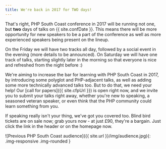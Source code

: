 ```yaml
---
title: We're back in 2017 for TWO days!
---
```


That's right, PHP South Coast conference in 2017 will be running not one, but **two** days of talks on {{ site.confDate }}. This means there will be more opportunity for new speakers to be a part of the conference as well as more experienced speakers being present on the lineup.

On the Friday we will have two tracks all day, followed by a social event in the evening (more details to be announced). On Saturday we will have one track of talks, starting slightly later in the morning so that everyone is nice and refreshed from the night before :)

We're aiming to increase the bar for learning with PHP South Coast in 2017, by introducing some polyglot and PHP-adjacent talks, as well as adding some more technically advanced talks too. But to do that, we need your help! Our [call for papers]({{ site.cfpUrl }}) is open right now, and we invite you to submit your talks right away, whether you're new to speaking, a seasoned veteran speaker, or even think that the PHP community could learn something from you.

If speaking really isn't your thing, we've got you covered too. Blind bird tickets are on sale now; grab yours now - at just £90, they're a bargain. Just click the link in the header or on the homepage now.

![Previous PHP South Coast audience]({{ site.url }}/img/audience.jpg){: .img-responsive .img-rounded }
